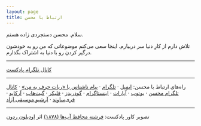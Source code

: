 ```yaml
---
layout: page
title: ارتباط با محسن
---
```


سلام. محسن دستجردی زاده هستم.

تلاش دارم از کارِ دنیا سر دربیارم. اینجا سعی می‌کنم موضوعاتی که من رو به خودشون درگیر کردن رو با دنیا به اشتراک بگذارم.

---

[کانال تلگرام پادکست](https://t.me/mehsen_ir/)

---

راه‌های ارتباط با محسن: 
[ایمیل](mailto:me@mehsen.com) &middot;
[تلگرام](https://t.me/mehsend/) &middot;
[پیام ناشناس با «ربات حرف به من»](/anon) &middot;
[کانال تلگرام محسن](https://t.me/mehsen_com/) &middot;
[یوتوب](https://www.youtube.com/@mehsend) &middot;
[آپارات](https://www.aparat.com/mehsend) &middot;
[اینستاگرام](https://www.instagram.com/mehsen.cast/) &middot;
[گودریدز](https://www.goodreads.com/mohsend/) &middot;
[فلیکر](https://www.flickr.com/photos/mehsen/) &middot;
[گیت‌هاب](https://github.com/mohsend/) &middot;
[آرکایو](https://archive.org/details/@mehsen) &middot;
[فری‌ساوند](https://freesound.org/people/mehsen/) &middot;
[آرشیو موسیقی آزاد](http://freemusicarchive.org/member/mehsen)

---

تصویر کاور پادکست: [فرشته محافظ آب‌ها (۱۸۷۸)](https://www.artic.edu/artworks/90316/guardian-spirit-of-the-waters) اثر [اودیلون ردون](https://fa.wikipedia.org/wiki/%D8%A7%D9%88%D8%AF%DB%8C%D9%84%D9%88%D9%86_%D8%B1%D8%AF%D9%88%D9%86)
